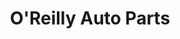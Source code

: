 ---
title: "O'Reilly Auto Parts"
url: /colorado-springs/oreilly-auto-parts-east-fillmore-street/
shop: car parts
---